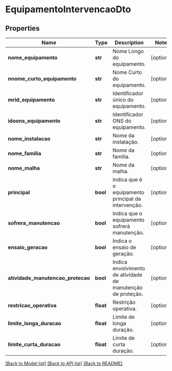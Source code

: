 # EquipamentoIntervencaoDto

## Properties
Name | Type | Description | Notes
------------ | ------------- | ------------- | -------------
**nome_equipamento** | **str** | Nome Longo do equipamento. | [optional] 
**nnome_curto_equipamento** | **str** | Nome Curto do equipamento. | [optional] 
**mrid_equipamento** | **str** | Identificador único do equipamento. | [optional] 
**idoons_equipamento** | **str** | Identificador ONS do equipamento. | [optional] 
**nome_instalacao** | **str** | Nome da instalação. | [optional] 
**nome_familia** | **str** | Nome da família. | [optional] 
**nome_malha** | **str** | Nome da malha. | [optional] 
**principal** | **bool** | Indica que é o equipamento principal da intervenção. | [optional] 
**sofrera_manutencao** | **bool** | Indica que o equipamento sofrerá manutenção. | [optional] 
**ensaio_geracao** | **bool** | Indica o ensaio de geração. | [optional] 
**atividade_manutencao_protecao** | **bool** | Indica envolvimento de atividade de manutenção de proteção. | [optional] 
**restricao_operativa** | **float** | Restrição operativa. | [optional] 
**limite_longa_duracao** | **float** | Limite de longa duração. | [optional] 
**limite_curta_duracao** | **float** | Limite de curta duração. | [optional] 

[[Back to Model list]](../README.md#documentation-for-models) [[Back to API list]](../README.md#documentation-for-api-endpoints) [[Back to README]](../README.md)

